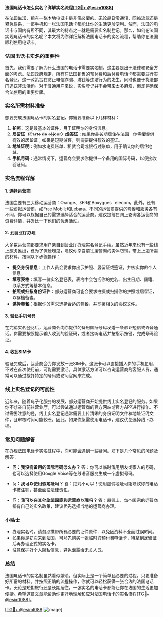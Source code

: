**法国电话卡怎么实名？详解实名流程[[TG💪+ @esim1088](https://t.me/s/esim1088)]**

在法国生活，拥有一张本地电话卡是非常必要的。无论是日常通讯、网络流量还是紧急联系，一部手机和一张法国电话卡都能让你的生活更加便利。然而，法国的电话卡与国内有所不同，其最大的特点之一就是需要实名制登记。那么，如何在法国实现电话卡的实名呢？本文将为你详细解析法国电话卡的实名流程，帮助你在法国顺利使用电话卡。

### 法国电话卡实名的重要性

首先，我们需要了解为什么法国的电话卡需要实名制。这主要是出于法律和安全方面的考虑。法国政府规定，所有在法国销售的预付费和后付费电话卡都需要进行实名登记。这一政策旨在防止电信诈骗、洗钱等违法行为的发生，同时也便于执法部门追踪非法活动。对于普通用户来说，实名登记并不会带来太多麻烦，但却是确保合法使用的重要步骤。

### 实名所需材料准备

想要完成法国电话卡的实名登记，你需要准备以下几样材料：

1. **护照**：这是最基本的证件，用于证明你的身份信息。
2. **居留证（Carte de séjour）或签证**：如果你是长期居住在法国，你需要提供有效的居留证；如果是短期游客，则需要提供有效的签证。
3. **地址证明**：例如水电费账单、租赁合同或银行对账单，用于确认你的居住地址。
4. **手机号码**：通常情况下，运营商会要求你提供一个备用的国际号码，以便接收验证码。

### 实名流程详解

#### 1. 选择运营商

法国主要有三大移动运营商：Orange、SFR和Bouygues Telecom。此外，还有一些虚拟运营商，如Free Mobile和Lebara。不同的运营商提供的套餐和服务各有不同，你可以根据自己的需求选择适合的运营商。建议提前在网上查询各运营商的资费详情，并对比一下他们的优惠活动。

#### 2. 到营业厅办理

大多数运营商都要求用户亲自到营业厅办理实名登记手续。虽然近年来也有一些线上服务推出，但为了保险起见，建议你亲自前往运营商的实体店铺。带上上述所需的材料，按照以下步骤操作：

- **提交身份信息**：工作人员会要求你出示护照、居留证或签证，并核实你的个人信息。
- **填写表格**：填写一份实名登记表，表格中会包括你的姓名、出生日期、国籍、联系方式等基本信息。
- **拍照或扫描身份证件**：部分运营商可能会要求拍摄或扫描你的护照或居留证，以存档备查。
- **选择套餐**：根据你的需求选择合适的套餐，并签署相关的协议文件。

#### 3. 验证手机号码

在完成实名登记后，运营商会向你提供的备用国际号码发送一条验证短信或语音通话。你需要按照提示输入收到的验证码，或者接听电话并按指示按键，完成号码验证。

#### 4. 收到SIM卡

验证完成后，运营商会为你发放一张SIM卡。这张卡可以直接插入你的手机使用，不过在首次使用前，可能需要激活。具体激活方法可以咨询运营商的客服人员，通常可以通过拨打特定的号码或访问官网来完成。

### 线上实名登记的可能性

近年来，随着电子化服务的发展，部分运营商开始提供线上实名登记的服务。如果你不想亲自前往营业厅，可以尝试通过运营商的官方网站或官方APP进行操作。不过需要注意的是，线上实名登记通常需要上传清晰的身份证明文件和地址证明文件，且审核时间可能较长。因此，如果你急需使用电话卡，建议优先选择线下办理。

### 常见问题解答

在办理法国电话卡实名过程中，你可能会遇到一些疑问。以下是几个常见的问题及解答：

- **问：我没有备用的国际号码怎么办？**
  答：你可以临时借用朋友或家人的号码，也可以选择使用Google Voice等在线语音服务生成一个虚拟号码。

- **问：我可以使用假地址吗？**
  答：绝对不可以！使用虚假地址可能导致你的电话卡被注销，甚至面临法律责任。

- **问：我可以在其他欧盟国家的运营商办理吗？**
  答：原则上，每个国家的运营商都有自己的实名政策，建议优先选择当地的运营商办理。

### 小贴士

- 办理实名时，请务必携带所有必要的证件原件，以免因资料不全而耽误时间。
- 如果你是初次来到法国，可以先购买一张临时的预付费电话卡，待拿到居留证后再办理正式的实名卡。
- 注意保护好个人隐私信息，避免泄露给无关人员。

### 总结

法国电话卡的实名制虽然看似繁琐，但实际上是一个简单且必要的过程。只要准备好所需的材料，并按照正确的流程操作，你就可以轻松获得一张合法的法国电话卡。无论是短期旅行还是长期居住，一张实名的电话卡都能让你在法国的生活更加便捷。希望这篇文章能帮助你更好地理解和应对法国电话卡的实名流程[[TG💪+ @esim1088](https://t.me/s/esim1088)]。

[[TG💪+ @esim1088](https://t.me/s/esim1088) ![Image](https://i.postimg.cc/4NQfJmqS/Snipaste-2025-05-13-00-14-12.png)]